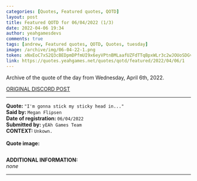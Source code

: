 ```yaml
---
categories: [Quotes, Featured quotes, QOTD]
layout: post
title: Featured QOTD for 06/04/2022 (1/3)
date: 2022-04-06 19:34
author: yeahgamesdevs
comments: true
tags: [andrew, Featured quotes, QOTD, Quotes, tuesday]
image: /archive/img/06-04-22-1.png
token: xNxEoC7xS2Q3cBEDpmDPfmUI9x6eyVPtnBMLaafUZFdTTqBpxWLr3c2wJOUoSDGvdryQMesauQFJJkT5CndKDhNXDqWohrJU83mZButrYDpd3lU7xHNY9n0hk2cpgavAhtWfmgOQKWg4
link: https://quotes.yeahgames.net/quotes/qotd/featured/2022/04/06/1
---
```

<!-- wp:paragraph -->
<p>Archive of the quote of the day from Wednesday, April 6th, 2022. </p>
<!-- /wp:paragraph -->

<!-- wp:buttons {"layout":{"type":"flex","justifyContent":"left"}} -->
<div class="wp-block-buttons"><!-- wp:button {"textColor":"vivid-cyan-blue","align":"center","style":{"border":{"radius":"18px"}},"className":"is-style-fill"} -->
<div class="wp-block-button aligncenter is-style-fill"><a class="wp-block-button__link has-vivid-cyan-blue-color has-text-color wp-element-button" href="https://discord.com/channels/887052880782176266/958100064079839303/961401502470131852" style="border-radius:18px;">ORIGINAL DISCORD POST</a></div>
<!-- /wp:button --></div>
<!-- /wp:buttons -->

<!-- wp:separator {"align":"center","className":"is-style-wide"} -->
<hr class="wp-block-separator aligncenter has-alpha-channel-opacity is-style-wide" />
<!-- /wp:separator -->

<!-- wp:paragraph -->
<p><strong>Quote: </strong><code>"I'm gonna stick my sticky head in..."</code><br><strong>Said by: </strong><code>Megan Flipsen</code><br><strong>Date of registration: </strong><code>06/04/2022</code> <br><strong>Submitted by: </strong><code>yEAh Games Team</code><br><strong>CONTEXT: </strong><code>Unkown.</code><br><br><strong>Quote image:</strong></p>
<!-- /wp:paragraph -->

<!-- wp:image {"sizeSlug":"large","linkDestination":"none"} -->
<figure class="wp-block-image size-large"><img src="/archive/img/06-04-22-1.png" alt="" /></figure>
<!-- /wp:image -->

<!-- wp:paragraph -->
<p><strong>ADDITIONAL INFORMATION:</strong><br><em>none</em></p>
<!-- /wp:paragraph -->

<!-- wp:separator {"className":"is-style-wide"} -->
<hr class="wp-block-separator has-alpha-channel-opacity is-style-wide" />
<!-- /wp:separator -->
